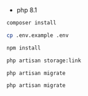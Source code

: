 - php 8.1

```sh
composer install
```

```sh
cp .env.example .env
```

```sh
npm install
```

```sh
php artisan storage:link
```

```sh
php artisan migrate
```

```sh
php artisan migrate
```

